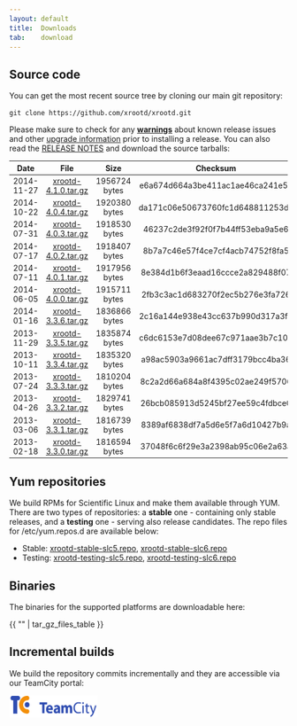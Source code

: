 ```yaml
---
layout: default
title:  Downloads
tab:    download
---
```


Source code
-----------

You can get the most recent source tree by cloning our main git repository:

    git clone https://github.com/xrootd/xrootd.git

Please make sure to check for any [**warnings**](docs.html) about known release
issues and other [upgrade information](docs.html) prior to installing a release.
You can also read the [RELEASE NOTES](download/ReleaseNotes.html) and download
the source tarballs:

|Date      |File                                                       |Size         |Checksum                        |Comment      |
|:--------:|:---------------------------------------------------------:|:-----------:|:------------------------------:|:-----------:|
|2014-11-27|[xrootd-4.1.0.tar.gz](/download/v4.1.0/xrootd-4.1.0.tar.gz)|1956724 bytes|e6a674d664a3be411ac1ae46ca241e5b|Version 4.1.0|
|2014-10-22|[xrootd-4.0.4.tar.gz](/download/v4.0.4/xrootd-4.0.4.tar.gz)|1920380 bytes|da171c06e50673760fc1d648811253de|Version 4.0.4|
|2014-07-31|[xrootd-4.0.3.tar.gz](/download/v4.0.3/xrootd-4.0.3.tar.gz)|1918530 bytes|46237c2de3f92f0f7b44ff53eba9a5e6|Version 4.0.3|
|2014-07-17|[xrootd-4.0.2.tar.gz](/download/v4.0.2/xrootd-4.0.2.tar.gz)|1918407 bytes|8b7a7c46e57f4ce7cf4acb74752f8fa5|Version 4.0.2|
|2014-07-11|[xrootd-4.0.1.tar.gz](/download/v4.0.1/xrootd-4.0.1.tar.gz)|1917956 bytes|8e384d1b6f3eaad16ccce2a829488f07|Version 4.0.1|
|2014-06-05|[xrootd-4.0.0.tar.gz](/download/v4.0.0/xrootd-4.0.0.tar.gz)|1915711 bytes|2fb3c3ac1d683270f2ec5b276e3fa726|Version 4.0.0|
|2014-01-16|[xrootd-3.3.6.tar.gz](/download/v3.3.6/xrootd-3.3.6.tar.gz)|1836866 bytes|2c16a144e938e43cc637b990d317a3f4|Version 3.3.6|
|2013-11-29|[xrootd-3.3.5.tar.gz](/download/v3.3.5/xrootd-3.3.5.tar.gz)|1835874 bytes|c6dc6153e7d08dee67c971aae3b7c101|Version 3.3.5|
|2013-10-11|[xrootd-3.3.4.tar.gz](/download/v3.3.4/xrootd-3.3.4.tar.gz)|1835320 bytes|a98ac5903a9661ac7dff3179bcc4ba36|Version 3.3.4|
|2013-07-24|[xrootd-3.3.3.tar.gz](/download/v3.3.3/xrootd-3.3.3.tar.gz)|1810204 bytes|8c2a2d66a684a8f4395c02ae249f5706|Version 3.3.3|
|2013-04-26|[xrootd-3.3.2.tar.gz](/download/v3.3.2/xrootd-3.3.2.tar.gz)|1829741 bytes|26bcb085913d5245bf27ee59c4fdbce0|Version 3.3.2|
|2013-03-06|[xrootd-3.3.1.tar.gz](/download/v3.3.1/xrootd-3.3.1.tar.gz)|1816739 bytes|8389af6838df7a5d6e5f7a6d10427b9a|Version 3.3.1|
|2013-02-18|[xrootd-3.3.0.tar.gz](/download/v3.3.0/xrootd-3.3.0.tar.gz)|1816594 bytes|37048f6c6f29e3a2398ab95c06e2a63a|Version 3.3.0|

Yum repositories
----------------

We build RPMs for Scientific Linux and make them available through YUM. There
are two types of repositories: a **stable** one - containing only stable
releases, and a **testing** one - serving also release candidates. The repo
files for /etc/yum.repos.d are available below:

* Stable: 
  [xrootd-stable-slc5.repo](/binaries/xrootd-stable-slc5.repo),
  [xrootd-stable-slc6.repo](/binaries/xrootd-stable-slc6.repo)
* Testing:
  [xrootd-testing-slc5.repo](/binaries/xrootd-testing-slc5.repo),
  [xrootd-testing-slc6.repo](/binaries/xrootd-testing-slc6.repo)

Binaries
--------

The binaries for the supported platforms are downloadable here:

{{ "" | tar_gz_files_table }}

Incremental builds
------------------
We build the repository commits incrementally and they are accessible via our
TeamCity portal:

<a href="https://teamcity-dss.cern.ch:8443/guestLogin.html?guest=1">
<img src="images/logo_teamcity.gif" alt="TeamCity logo" width="160" height="40" />
</a>
